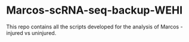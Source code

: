 # Marcos-scRNA-seq-backup-WEHI

This repo contains all the scripts developed for the analysis of Marcos - injured vs uninjured.

